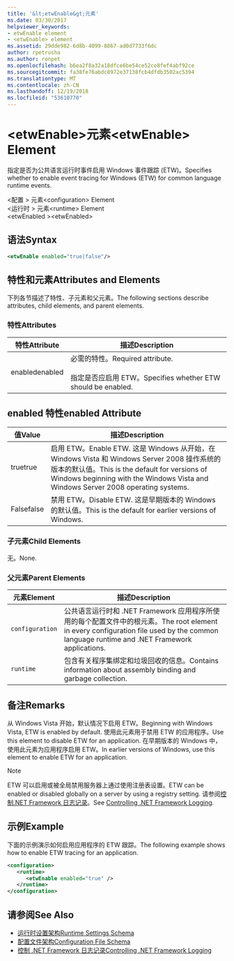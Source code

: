 ```yaml
---
title: '&lt;etwEnable&gt;元素'
ms.date: 03/30/2017
helpviewer_keywords:
- etwEnable element
- <etwEnable> element
ms.assetid: 29dde982-6d8b-4099-8867-ad0d7733f6dc
author: rpetrusha
ms.author: ronpet
ms.openlocfilehash: b6ea2f8a32a18dfce6be54ce52ce8fef4abf92ce
ms.sourcegitcommit: fa38fe76abdc8972e37138fcb4dfdb3502ac5394
ms.translationtype: MT
ms.contentlocale: zh-CN
ms.lasthandoff: 12/19/2018
ms.locfileid: "53610770"
---
```

# <a name="ltetwenablegt-element"></a><span data-ttu-id="38b48-102">&lt;etwEnable&gt;元素</span><span class="sxs-lookup"><span data-stu-id="38b48-102">&lt;etwEnable&gt; Element</span></span>
<span data-ttu-id="38b48-103">指定是否为公共语言运行时事件启用 Windows 事件跟踪 (ETW)。</span><span class="sxs-lookup"><span data-stu-id="38b48-103">Specifies whether to enable event tracing for Windows (ETW) for common language runtime events.</span></span>  
  
 <span data-ttu-id="38b48-104">\<配置 > 元素</span><span class="sxs-lookup"><span data-stu-id="38b48-104">\<configuration> Element</span></span>  
<span data-ttu-id="38b48-105">\<运行时 > 元素</span><span class="sxs-lookup"><span data-stu-id="38b48-105">\<runtime> Element</span></span>  
<span data-ttu-id="38b48-106">\<etwEnabled ></span><span class="sxs-lookup"><span data-stu-id="38b48-106">\<etwEnabled></span></span>  
  
## <a name="syntax"></a><span data-ttu-id="38b48-107">语法</span><span class="sxs-lookup"><span data-stu-id="38b48-107">Syntax</span></span>  
  
```xml  
<etwEnable enabled="true|false"/>  
```  
  
## <a name="attributes-and-elements"></a><span data-ttu-id="38b48-108">特性和元素</span><span class="sxs-lookup"><span data-stu-id="38b48-108">Attributes and Elements</span></span>  
 <span data-ttu-id="38b48-109">下列各节描述了特性、子元素和父元素。</span><span class="sxs-lookup"><span data-stu-id="38b48-109">The following sections describe attributes, child elements, and parent elements.</span></span>  
  
### <a name="attributes"></a><span data-ttu-id="38b48-110">特性</span><span class="sxs-lookup"><span data-stu-id="38b48-110">Attributes</span></span>  
  
|<span data-ttu-id="38b48-111">特性</span><span class="sxs-lookup"><span data-stu-id="38b48-111">Attribute</span></span>|<span data-ttu-id="38b48-112">描述</span><span class="sxs-lookup"><span data-stu-id="38b48-112">Description</span></span>|  
|---------------|-----------------|  
|<span data-ttu-id="38b48-113">enabled</span><span class="sxs-lookup"><span data-stu-id="38b48-113">enabled</span></span>|<span data-ttu-id="38b48-114">必需的特性。</span><span class="sxs-lookup"><span data-stu-id="38b48-114">Required attribute.</span></span><br /><br /> <span data-ttu-id="38b48-115">指定是否应启用 ETW。</span><span class="sxs-lookup"><span data-stu-id="38b48-115">Specifies whether ETW should be enabled.</span></span>|  
  
## <a name="enabled-attribute"></a><span data-ttu-id="38b48-116">enabled 特性</span><span class="sxs-lookup"><span data-stu-id="38b48-116">enabled Attribute</span></span>  
  
|<span data-ttu-id="38b48-117">值</span><span class="sxs-lookup"><span data-stu-id="38b48-117">Value</span></span>|<span data-ttu-id="38b48-118">描述</span><span class="sxs-lookup"><span data-stu-id="38b48-118">Description</span></span>|  
|-----------|-----------------|  
|<span data-ttu-id="38b48-119">true</span><span class="sxs-lookup"><span data-stu-id="38b48-119">true</span></span>|<span data-ttu-id="38b48-120">启用 ETW。</span><span class="sxs-lookup"><span data-stu-id="38b48-120">Enable ETW.</span></span> <span data-ttu-id="38b48-121">这是 Windows 从开始，在 Windows Vista 和 Windows Server 2008 操作系统的版本的默认值。</span><span class="sxs-lookup"><span data-stu-id="38b48-121">This is the default for versions of Windows beginning with the Windows Vista and Windows Server 2008 operating systems.</span></span>|  
|<span data-ttu-id="38b48-122">False</span><span class="sxs-lookup"><span data-stu-id="38b48-122">false</span></span>|<span data-ttu-id="38b48-123">禁用 ETW。</span><span class="sxs-lookup"><span data-stu-id="38b48-123">Disable ETW.</span></span> <span data-ttu-id="38b48-124">这是早期版本的 Windows 的默认值。</span><span class="sxs-lookup"><span data-stu-id="38b48-124">This is the default for earlier versions of Windows.</span></span>|  
  
### <a name="child-elements"></a><span data-ttu-id="38b48-125">子元素</span><span class="sxs-lookup"><span data-stu-id="38b48-125">Child Elements</span></span>  
 <span data-ttu-id="38b48-126">无。</span><span class="sxs-lookup"><span data-stu-id="38b48-126">None.</span></span>  
  
### <a name="parent-elements"></a><span data-ttu-id="38b48-127">父元素</span><span class="sxs-lookup"><span data-stu-id="38b48-127">Parent Elements</span></span>  
  
|<span data-ttu-id="38b48-128">元素</span><span class="sxs-lookup"><span data-stu-id="38b48-128">Element</span></span>|<span data-ttu-id="38b48-129">描述</span><span class="sxs-lookup"><span data-stu-id="38b48-129">Description</span></span>|  
|-------------|-----------------|  
|`configuration`|<span data-ttu-id="38b48-130">公共语言运行时和 .NET Framework 应用程序所使用的每个配置文件中的根元素。</span><span class="sxs-lookup"><span data-stu-id="38b48-130">The root element in every configuration file used by the common language runtime and .NET Framework applications.</span></span>|  
|`runtime`|<span data-ttu-id="38b48-131">包含有关程序集绑定和垃圾回收的信息。</span><span class="sxs-lookup"><span data-stu-id="38b48-131">Contains information about assembly binding and garbage collection.</span></span>|  
  
## <a name="remarks"></a><span data-ttu-id="38b48-132">备注</span><span class="sxs-lookup"><span data-stu-id="38b48-132">Remarks</span></span>  
 <span data-ttu-id="38b48-133">从 Windows Vista 开始，默认情况下启用 ETW。</span><span class="sxs-lookup"><span data-stu-id="38b48-133">Beginning with Windows Vista, ETW is enabled by default.</span></span> <span data-ttu-id="38b48-134">使用此元素用于禁用 ETW 的应用程序。</span><span class="sxs-lookup"><span data-stu-id="38b48-134">Use this element to disable ETW for an application.</span></span> <span data-ttu-id="38b48-135">在早期版本的 Windows 中，使用此元素为应用程序启用 ETW。</span><span class="sxs-lookup"><span data-stu-id="38b48-135">In earlier versions of Windows, use this element to enable ETW for an application.</span></span>  
  
> [!NOTE]
>  <span data-ttu-id="38b48-136">ETW 可以启用或被全局禁用服务器上通过使用注册表设置。</span><span class="sxs-lookup"><span data-stu-id="38b48-136">ETW can be enabled or disabled globally on a server by using a registry setting.</span></span> <span data-ttu-id="38b48-137">请参阅[控制.NET Framework 日志记录](../../../../../docs/framework/performance/controlling-logging.md)。</span><span class="sxs-lookup"><span data-stu-id="38b48-137">See [Controlling .NET Framework Logging](../../../../../docs/framework/performance/controlling-logging.md).</span></span>  
  
## <a name="example"></a><span data-ttu-id="38b48-138">示例</span><span class="sxs-lookup"><span data-stu-id="38b48-138">Example</span></span>  
 <span data-ttu-id="38b48-139">下面的示例演示如何启用应用程序的 ETW 跟踪。</span><span class="sxs-lookup"><span data-stu-id="38b48-139">The following example shows how to enable ETW tracing for an application.</span></span>  
  
```xml  
<configuration>  
   <runtime>  
      <etwEnable enabled="true" />  
   </runtime>  
</configuration>  
```  
  
## <a name="see-also"></a><span data-ttu-id="38b48-140">请参阅</span><span class="sxs-lookup"><span data-stu-id="38b48-140">See Also</span></span>  
- [<span data-ttu-id="38b48-141">运行时设置架构</span><span class="sxs-lookup"><span data-stu-id="38b48-141">Runtime Settings Schema</span></span>](../../../../../docs/framework/configure-apps/file-schema/runtime/index.md)  
- [<span data-ttu-id="38b48-142">配置文件架构</span><span class="sxs-lookup"><span data-stu-id="38b48-142">Configuration File Schema</span></span>](../../../../../docs/framework/configure-apps/file-schema/index.md)  
- [<span data-ttu-id="38b48-143">控制 .NET Framework 日志记录</span><span class="sxs-lookup"><span data-stu-id="38b48-143">Controlling .NET Framework Logging</span></span>](../../../../../docs/framework/performance/controlling-logging.md)
